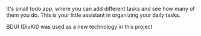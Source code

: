 It's small todo app, where you can add different tasks and see how many of them you do. This is your little assistant in organizing your daily tasks.

BDUI (DivKit) was used as a new technology in this project
